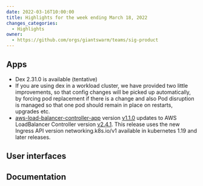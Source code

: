 ```yaml
---
date: 2022-03-16T10:00:00
title: Highlights for the week ending March 18, 2022
changes_categories:
  - Highlights
owner:
  - https://github.com/orgs/giantswarm/teams/sig-product
---
```


## Apps
- Dex 2.31.0 is available (tentative)
- If you are using dex in a workload cluster, we have provided two little improvements, so that config changes will be picked up automatically, by forcing pod replacement if there is a change and also Pod disruption is managed so that one pod should remain in place on restarts, upgrades etc.
- [aws-load-balancer-controller-app](https://github.com/giantswarm/aws-load-balancer-controller-app) version [v1.1.0](https://github.com/giantswarm/aws-load-balancer-controller-app/releases/tag/v1.1.0) updates to AWS LoadBalancer Controller version [v2.4.1](https://github.com/kubernetes-sigs/aws-load-balancer-controller/releases/tag/v2.4.1). This release uses the new Ingress API version networking.k8s.io/v1 available in kubernetes 1.19 and later releases.

## User interfaces

## Documentation

